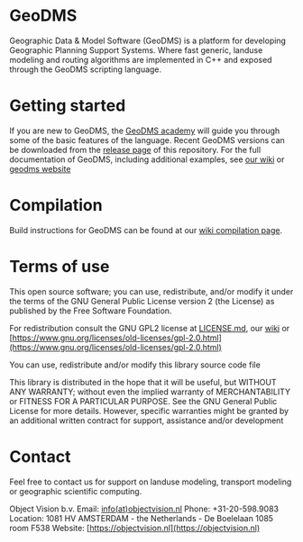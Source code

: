 # GeoDMS
Geographic Data & Model Software (GeoDMS) is a platform for developing Geographic Planning Support Systems.
Where fast generic, landuse modeling and routing algorithms are implemented in C++ and exposed through the GeoDMS scripting language.

# Getting started
If you are new to GeoDMS, the [GeoDMS academy](https://github.com/ObjectVision/GeoDMS_Academy) will guide you through some of the basic features of the language. Recent GeoDMS versions can be downloaded from the [release page](https://github.com/ObjectVision/GeoDMS/releases) of this repository. For the full documentation of GeoDMS, including additional examples, see [our wiki](https://github.com/ObjectVision/GeoDMS/wiki) or [geodms website](https://geodms.nl)

# Compilation
Build instructions for GeoDMS can be found at our [wiki compilation page](https://www.geodms.nl/Compiling_the_GeoDMS_c%2B%2B_code).

# Terms of use
This open source software; you can use, redistribute, and/or
modify it under the terms of the GNU General Public License version 2 
(the License) as published by the Free Software Foundation.

For redistribution consult the GNU GPL2 license at [LICENSE.md](LICENSE.md), our [wiki](https://www.geodms.nl/Licence)
or [https://www.gnu.org/licenses/old-licenses/gpl-2.0.html](https://www.gnu.org/licenses/old-licenses/gpl-2.0.html)

You can use, redistribute and/or modify this library source code file

This library is distributed in the hope that it will be useful,
but WITHOUT ANY WARRANTY; without even the implied warranty of
MERCHANTABILITY or FITNESS FOR A PARTICULAR PURPOSE. See the GNU
General Public License for more details. However, specific warranties might be
granted by an additional written contract for support, assistance and/or development

# Contact
Feel free to contact us for support on landuse modeling, transport modeling or geographic scientific computing.

Object Vision b.v.
Email:    [info(at)objectvision.nl](mailto:info@objectvision.nl)
Phone:    +31-20-598.9083
Location: 1081 HV  AMSTERDAM - the Netherlands - De Boelelaan 1085 room F538
Website:  [https://objectvision.nl](https://objectvision.nl)
